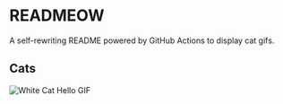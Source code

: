 # READMEOW

A self-rewriting README powered by GitHub Actions to display cat gifs.

## Cats

![White Cat Hello GIF](https://media2.giphy.com/media/v1.Y2lkPTlhY2QwMmRhNzU3eTM3eHhqcTNoMnJlMGJ6ZGsxeHZsMjEybTI0NWZpd2M5bmZsbSZlcD12MV9naWZzX3NlYXJjaCZjdD1n/vFKqnCdLPNOKc/200.gif)
